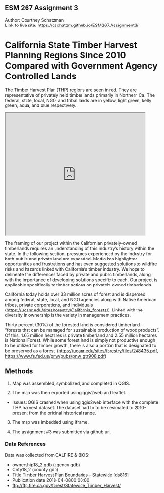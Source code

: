 ## ESM 267 Assignment 3

Author: Courtney Schatzman <br/>
Link to live site: https://cschatzm.github.io/ESM267_Assignment3/

# California State Timber Harvest Planning Regions Since 2010 Compared with Government Agency Controlled Lands

The Timber Harvest Plan (THP) regions are seen in red. They are representative of privately held timber lands primarily in Northern Ca. The federal, state, local, NGO, and tribal lands are in yellow, light green, kelly green, aqua, and blue respectively. 

<iframe src="https://cschatzm.github.io/ESM267_Assignment3/" width="90%" height="400"></iframe>

The framing of our project within the Californian privately-owned timberlands requires an understanding of this industry’s history within the state. In the following section, pressures experienced by the industry for both public and private land are expanded. Media has highlighted opportunities and frustrations and has even suggested solutions to wildfire risks and hazards linked with California’s timber industry. We hope to delineate the differences faced by private and public timberlands, along with the importance of developing solutions specific to each. Our project is applicable specifically to timber actions on privately-owned timberlands.

California today holds over 33 million acres of forest and is dispersed among federal, state, local, and NGO agencies along with Native American tribes, private corporations, and individuals (https://ucanr.edu/sites/forestry/California_forests/). Linked with the diversity in ownership is the variety in management practices. 

Thirty percent (30%) of the forested land is considered timberland - “forests that can be managed for sustainable production of wood products”. Of this, 1.65 million hectares is private timberland and 2.55 million hectares is National Forest. While some forest land is simply not productive enough to be utilized for timber growth, there is also a portion that is designated to be preserved as a forest. (https://ucanr.edu/sites/forestry/files/248435.pdf, https://www.fs.fed.us/pnw/pubs/pnw_gtr908.pdf) 

## Methods 

1) Map was assembled, symbolized, and completed in QGIS.

2) The map was then exported using qgis2web and leaflet.
  - Issues: QGIS crashed when using qgis2web interface with the complete THP harvest dataset. 
    The dataset had to to be desimated to 2010-present from the original historical range.

3) The map was imbedded using iframe. 

4) The assignment #3 was submitted via github url.

### Data References

Data was collected from CALFIRE & BIOS:
- ownership18_2.gdb (agency gdb)
- Cnty18_2 (county gdb)
- Title Timber Harvest Plan Boundaries - Statewide [ds816]
- Publication date 2018-04-0800:00:00
- ftp://ftp.fire.ca.gov/forest/Statewide_Timber_Harvest/
